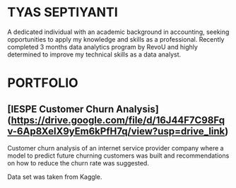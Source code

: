 # TYAS SEPTIYANTI

A dedicated individual with an academic background in accounting, seeking opportunities to apply my knowledge and skills as a professional. Recently completed 3 months data analytics program by RevoU and highly determined to improve my technical skills as a data analyst.

# PORTFOLIO

## [IESPE Customer Churn Analysis] (https://drive.google.com/file/d/16J44F7C98Fqv-6Ap8XelX9yEm6kPfH7q/view?usp=drive_link)

Customer churn analysis of an internet service provider company where a model to predict future churning customers was built and recommendations on how to reduce the churn rate was suggested.

Data set was taken from Kaggle.
